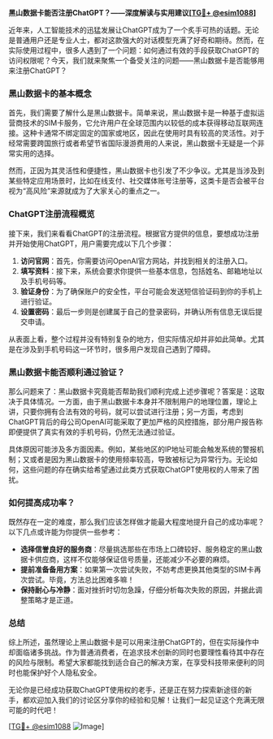 **黑山数据卡能否注册ChatGPT？——深度解读与实用建议[[TG💪+ @esim1088](https://t.me/s/esim1088)]**

近年来，人工智能技术的迅猛发展让ChatGPT成为了一个炙手可热的话题。无论是普通用户还是专业人士，都对这款强大的对话模型充满了好奇和期待。然而，在实际使用过程中，很多人遇到了一个问题：如何通过有效的手段获取ChatGPT的访问权限呢？今天，我们就来聚焦一个备受关注的问题——黑山数据卡是否能够用来注册ChatGPT？

### 黑山数据卡的基本概念

首先，我们需要了解什么是黑山数据卡。简单来说，黑山数据卡是一种基于虚拟运营商技术的SIM卡服务，它允许用户在全球范围内以较低的成本获得移动互联网连接。这种卡通常不绑定固定的国家或地区，因此在使用时具有较高的灵活性。对于经常需要跨国旅行或者希望节省国际漫游费用的人来说，黑山数据卡无疑是一个非常实用的选择。

然而，正因为其灵活性和便捷性，黑山数据卡也引发了不少争议。尤其是当涉及到某些特定应用场景时，比如在线支付、社交媒体账号注册等，这类卡是否会被平台视为“高风险”来源就成为了大家关心的重点之一。

### ChatGPT注册流程概览

接下来，我们来看看ChatGPT的注册流程。根据官方提供的信息，要想成功注册并开始使用ChatGPT，用户需要完成以下几个步骤：

1. **访问官网**：首先，你需要访问OpenAI官方网站，并找到相关的注册入口。
2. **填写资料**：接下来，系统会要求你提供一些基本信息，包括姓名、邮箱地址以及手机号码等。
3. **验证身份**：为了确保账户的安全性，平台可能会发送短信验证码到你的手机上进行验证。
4. **设置密码**：最后一步则是创建属于自己的登录密码，并确认所有信息无误后提交申请。

从表面上看，整个过程并没有特别复杂的地方，但实际情况却并非如此简单。尤其是在涉及到手机号码这一环节时，很多用户发现自己遇到了障碍。

### 黑山数据卡能否顺利通过验证？

那么问题来了：黑山数据卡究竟能否帮助我们顺利完成上述步骤呢？答案是：这取决于具体情况。一方面，由于黑山数据卡本身并不限制用户的地理位置，理论上讲，只要你拥有合法有效的号码，就可以尝试进行注册；另一方面，考虑到ChatGPT背后的母公司OpenAI可能采取了更加严格的风控措施，部分用户报告称即便提供了真实有效的手机号码，仍然无法通过验证。

具体原因可能涉及多方面因素。例如，某些地区的IP地址可能会触发系统的警报机制；又或者是因为黑山数据卡的使用频率较高，导致被标记为异常行为。无论如何，这些问题的存在确实给希望通过此类方式获取ChatGPT使用权的人带来了困扰。

### 如何提高成功率？

既然存在一定的难度，那么我们应该怎样做才能最大程度地提升自己的成功率呢？以下几点或许能为你提供一些参考：

- **选择信誉良好的服务商**：尽量挑选那些在市场上口碑较好、服务稳定的黑山数据卡供应商，这样不仅能够保证信号质量，还能减少不必要的麻烦。
- **提前准备备用方案**：如果第一次尝试失败，不妨考虑更换其他类型的SIM卡再次尝试。毕竟，方法总比困难多嘛！
- **保持耐心与冷静**：面对挫折时切勿急躁，仔细分析每次失败的原因，并据此调整策略才是正道。

### 总结

综上所述，虽然理论上黑山数据卡是可以用来注册ChatGPT的，但在实际操作中却面临诸多挑战。作为普通消费者，在追求技术创新的同时也要理性看待其中存在的风险与限制。希望大家都能找到适合自己的解决方案，在享受科技带来便利的同时也能保护好个人隐私安全。

无论你是已经成功获取ChatGPT使用权的老手，还是正在努力探索新途径的新手，都欢迎加入我们的讨论区分享你的经验和见解！让我们一起见证这个充满无限可能的时代吧！

[[TG💪+ @esim1088](https://t.me/s/esim1088) ![Image](https://i.postimg.cc/4NQfJmqS/Snipaste-2025-05-13-00-14-12.png)]